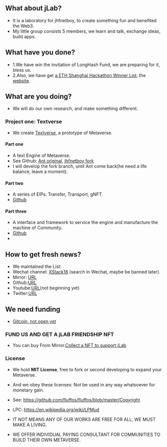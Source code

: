 ## What about jLab?
+ It is a laboratory for jhfnetboy, to create something fun and benefited the Web3.
+ My little group consists 5 members, we learn and talk, exchange ideas, build apps.

## What have you done?
+ 1.We have win the invitation of LongHash Fund, we are preparing for it, bless us.
+ 2.Also, we have get [a ETH Shanghai Hackathon Winner List](https://www.theblockbeats.info/news/30760?search=1), the [website](https://square-snowflake-2510.on.fleek.co/).

## What are you doing?
+ We will do our own research, and make something different.
### Project one: Textverse
+ We create [Textverse](https://textverse.org), a prototype of Metaverse.
#### Part one
+ A text Engine of Metaverse.
+ See Github: [Ant original](https://github.com/twinsant/ethos), [jhfnetboy fork](https://github.com/textverse/TextverseEngine)
+ I will develop the fork branch, until Ant come back(he need a life balance, leave a moment).
#### Part two
+ A series of EIPs: Transfer, Transport, gNFT.
+ [Github](https://github.com/jhfnetboy/EIPs)

#### Part three
+ A interface and framework to service the engine and manufacture the machine of Community.
+ [Github](https://github.com/textverse/TextverseInterface)
+ 
## How to get fresh news?
+ We maintained the List:
+ Wechat channel: [XStack18](https://mp.weixin.qq.com/s/MnU0bOIkxMCiKNC24UMovg) (search in Wechat, maybe be banned later).
+ Mirror: [URL](https://mirror.xyz/asset3.eth)
+ Github:[URL](https://github.com/jhfnetboy)
+ Youtube:[URL](https://www.youtube.com/channel/UCa9R962SELebdMqhKk7-22A)(not beginning yet)
+ Twitter:[URL](https://twitter.com/jhfnetboy)


## We need funding
+ [Gitcoin, not open yet](https://gitcoin.co/grants/5758/textverse-a-text-metaversegame-engine-for-web3)

### FUND US AND GET A **jLAB FRIENDSHIP NFT**
+ You can buy From Mirror.[Collect a NFT to support jLab]() 

### License
+ We hold **MIT License**, free to fork or second developing to expand your Metaverse.

+ And we obey these licenses: Not be used in any way whatsoever for monetary gain.

+ See: https://github.com/fluffos/fluffos/blob/master/Copyright 
+ LPC: https://en.wikipedia.org/wiki/LPMud
+ IT NOT MEANS ANY OF OUR WORKS ARE FREE FOR ALL, WE MUST MAKE A LIVING.
+ WE OFFER INDIVIDUAL PAYING CONSULTANT FOR COMMUNITIES TO BUILD THEIR OWN METAVERSE. 